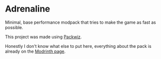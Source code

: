 # Adrenaline
Minimal, base performance modpack that tries to make the game as fast as possible.

This project was made using [Packwiz](https://github.com/packwiz/packwiz).

Honestly I don't know what else to put here, everything about the pack is already on the [Modrinth page](https://modrinth.com/modpack/adrenaline).
